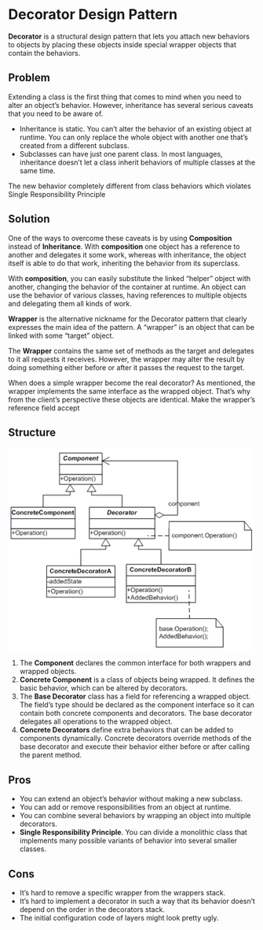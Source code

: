 # Decorator Design Pattern
**Decorator** is a structural design pattern that lets you attach new behaviors to objects by placing these objects inside special wrapper objects that contain the behaviors.

## Problem
Extending a class is the first thing that comes to mind when you need to alter an object’s behavior. However, inheritance
has several serious caveats that you need to be aware of.
- Inheritance is static. You can’t alter the behavior of an existing object at runtime. You can only replace the whole object with another one that’s created from a different subclass.
- Subclasses can have just one parent class. In most languages, inheritance doesn’t let a class inherit behaviors of multiple classes at the same time.

The new behavior completely different from class behaviors which violates Single Responsibility Principle

## Solution
One of the ways to overcome these caveats is by using **Composition** instead of **Inheritance**. With **composition** one object has a reference to another and delegates it some work, whereas with inheritance, the object itself is able to do that work, inheriting the behavior from its superclass.

With **composition**, you can easily substitute the linked “helper” object with another, changing the behavior of the container at runtime. An object can use the behavior of various classes, having references to multiple objects and delegating them all kinds of work.

**Wrapper** is the alternative nickname for the Decorator pattern that clearly expresses the main idea of the pattern. A “wrapper” is an object that can be linked with some “target” object.

The **Wrapper** contains the same set of methods as the target and delegates to it all requests it receives. However, the wrapper
may alter the result by doing something either before or after it passes the request to the target.

When does a simple wrapper become the real decorator? As mentioned, the wrapper implements the same interface as the wrapped object. That’s why from the client’s perspective these objects are identical. Make the wrapper’s reference field accept

## Structure

<img width="500" alt="Decorator Pattern Structure" src="./ReadMe/Decorator.png">

1. The **Component** declares the common interface for both wrappers and wrapped objects.
1. **Concrete Component** is a class of objects being wrapped. It defines the basic behavior, which can be altered by decorators.
1. The **Base Decorator** class has a field for referencing a wrapped object. The field’s type should be declared as the component interface so it can contain both concrete components and decorators. The base decorator delegates all operations to the wrapped object.
1. **Concrete Decorators** define extra behaviors that can be added to components dynamically. Concrete decorators override methods of the base decorator and execute their behavior either before or after calling the parent method.

## Pros
- You can extend an object’s behavior without making a new subclass.
- You can add or remove responsibilities from an object at runtime.
- You can combine several behaviors by wrapping an object into multiple decorators.
- **Single Responsibility Principle**. You can divide a monolithic class that implements many possible variants of behavior into several smaller classes.

## Cons
- It’s hard to remove a specific wrapper from the wrappers stack.
- It’s hard to implement a decorator in such a way that its behavior doesn’t depend on the order in the decorators stack.
- The initial configuration code of layers might look pretty ugly.